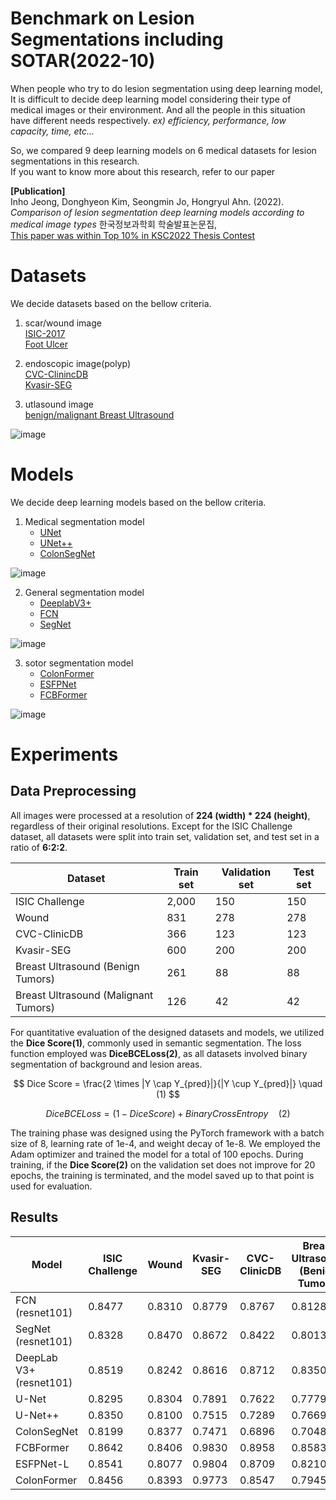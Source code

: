 # Benchmark on Lesion Segmentations including SOTAR(2022-10)   

When people who try to do lesion segmentation using deep learning model, It is difficult to decide deep learning model considering their type of medical images or their environment. And all the people in this situation have different needs respectively. *ex) efficiency, performance, low capacity, time, etc...*   

So, we compared 9 deep learning models on 6 medical datasets for lesion segmentations in this research.   
If you want to know more about this research, refer to our paper 

**[Publication]**  
Inho Jeong, Donghyeon Kim, Seongmin Jo, Hongryul Ahn. (2022).   
*Comparison of lesion segmentation deep learning models according to medical image types* 한국정보과학회 학술발표논문집,   
[This paper was within Top 10% in KSC2022 Thesis Contest](https://drive.google.com/file/d/1WF2dsHzyrh-AO1TXi9Ndd6PBuWzqniaR/view?usp=sharing)
# Datasets   
We decide datasets based on the bellow criteria.   

1. scar/wound image   
[ISIC-2017](https://challenge.isic-archive.com/data/#2017)   
[Foot Ulcer](https://paperswithcode.com/dataset/dfuc2021)   
2. endoscopic image(polyp)   
[CVC-ClinincDB](https://paperswithcode.com/dataset/cvc-clinicdb)   
[Kvasir-SEG](https://paperswithcode.com/dataset/kvasir-seg)   

3. utlasound image   
[benign/malignant Breast Ultrasound]()

![image](https://github.com/SeongminCC/Benchmark-Lesion-segmentation/assets/110529690/bc10e997-a24a-4933-bd17-deeed4de0a1e)

# Models   
We decide deep learning models based on the bellow criteria.   

1. Medical segmentation model
   - [UNet](https://paperswithcode.com/paper/u-net-convolutional-networks-for-biomedical)
   - [UNet++](https://paperswithcode.com/paper/unet-a-nested-u-net-architecture-for-medical)
   - [ColonSegNet](https://paperswithcode.com/paper/real-time-polyp-detection-localisation-and)  
     
  ![image](https://github.com/SeongminCC/Benchmark-Lesion-segmentation/assets/110529690/d17c4e55-9d9a-4cad-8e9b-f2e195852e94)

2. General segmentation model
   - [DeeplabV3+](https://github.com/VainF/DeepLabV3Plus-Pytorch)
   - [FCN](https://paperswithcode.com/method/fcn)
   - [SegNet](https://paperswithcode.com/method/segnet)
       
![image](https://github.com/SeongminCC/Benchmark-Lesion-segmentation/assets/110529690/ad45589c-c5f1-4cef-a6b3-71104b7aec2d)

3. sotor segmentation model
   - [ColonFormer](https://paperswithcode.com/paper/colonformer-an-efficient-transformer-based)
   - [ESFPNet](https://paperswithcode.com/paper/esfpnet-efficient-deep-learning-architecture)
   - [FCBFormer](https://paperswithcode.com/paper/fcn-transformer-feature-fusion-for-polyp)
       
![image](https://github.com/SeongminCC/Benchmark-Lesion-segmentation/assets/110529690/0c92d4dc-b05c-4337-81a9-f204b72c8417)


# Experiments
## Data Preprocessing
All images were processed at a resolution of **224 (width) * 224 (height)**, regardless of their original resolutions. Except for the ISIC Challenge dataset, all datasets were split into train set, validation set, and test set in a ratio of **6:2:2**.

| Dataset                              | Train set | Validation set | Test set |
|--------------------------------------|-----------|----------------|----------|
| ISIC Challenge                       | 2,000     | 150            | 150      |
| Wound                                | 831       | 278            | 278      |
| CVC-ClinicDB                         | 366       | 123            | 123      |
| Kvasir-SEG                           | 600       | 200            | 200      |
| Breast Ultrasound (Benign Tumors)    | 261       | 88             | 88       |
| Breast Ultrasound (Malignant Tumors) | 126       | 42             | 42       |

For quantitative evaluation of the designed datasets and models, we utilized the **Dice Score(1)**, commonly used in semantic segmentation. The loss function employed was **DiceBCELoss(2)**, as all datasets involved binary segmentation of background and lesion areas.  

$$ Dice Score = \frac{2 \times |Y \cap Y_{pred}|}{|Y \cup Y_{pred}|} \quad (1) $$

$$ Dice BCELoss = (1 - Dice Score) + Binary Cross Entropy \quad (2) $$

The training phase was designed using the PyTorch framework with a batch size of 8, learning rate of 1e-4, and weight decay of 1e-8. We employed the Adam optimizer and trained the model for a total of 100 epochs. During training, if the **Dice Score(2)** on the validation set does not improve for 20 epochs, the training is terminated, and the model saved up to that point is used for evaluation.

## Results
| Model          | ISIC Challenge | Wound   | Kvasir-SEG | CVC-ClinicDB | Breast Ultrasound (Benign Tumors) | Breast Ultrasound (Malignant Tumors) |
|----------------|----------------|---------|------------|--------------|------------------------------------|--------------------------------------|
| FCN (resnet101)       | 0.8477         | 0.8310  | 0.8779     | 0.8767       | 0.8128                             | 0.7531                               |
| SegNet (resnet101)    | 0.8328         | 0.8470  | 0.8672     | 0.8422       | 0.8013                             | 0.7415                               |
| DeepLab V3+ (resnet101) | 0.8519       | 0.8242  | 0.8616     | 0.8712       | 0.8350                             | 0.7720                               |
| U-Net          | 0.8295         | 0.8304  | 0.7891     | 0.7622       | 0.7779                             | 0.6687                               |
| U-Net++        | 0.8350         | 0.8100  | 0.7515     | 0.7289       | 0.7669                             | 0.7089                               |
| ColonSegNet    | 0.8199         | 0.8377  | 0.7471     | 0.6896       | 0.7048                             | 0.6455                               |
| FCBFormer      | 0.8642         | 0.8406  | 0.9830     | 0.8958       | 0.8583                             | 0.7974                               |
| ESFPNet-L      | 0.8541         | 0.8077  | 0.9804     | 0.8709       | 0.8210                             | 0.8050                               |
| ColonFormer    | 0.8456         | 0.8393  | 0.9773     | 0.8547       | 0.7945                             | 0.7984                               |
